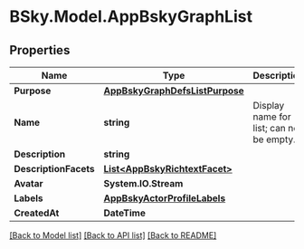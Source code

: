 # BSky.Model.AppBskyGraphList

## Properties

Name | Type | Description | Notes
------------ | ------------- | ------------- | -------------
**Purpose** | [**AppBskyGraphDefsListPurpose**](AppBskyGraphDefsListPurpose.md) |  | 
**Name** | **string** | Display name for list; can not be empty. | 
**Description** | **string** |  | [optional] 
**DescriptionFacets** | [**List&lt;AppBskyRichtextFacet&gt;**](AppBskyRichtextFacet.md) |  | [optional] 
**Avatar** | **System.IO.Stream** |  | [optional] 
**Labels** | [**AppBskyActorProfileLabels**](AppBskyActorProfileLabels.md) |  | [optional] 
**CreatedAt** | **DateTime** |  | 

[[Back to Model list]](../README.md#documentation-for-models) [[Back to API list]](../README.md#documentation-for-api-endpoints) [[Back to README]](../README.md)

